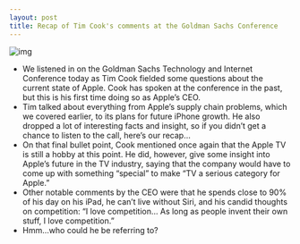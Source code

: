 ```yaml
---
layout: post
title: Recap of Tim Cook's comments at the Goldman Sachs Conference
---
```

![img](http://media.idownloadblog.com/wp-content/uploads/2012/02/tim-cook.jpg)
* We listened in on the Goldman Sachs Technology and Internet Conference today as Tim Cook fielded some questions about the current state of Apple. Cook has spoken at the conference in the past, but this is his first time doing so as Apple’s CEO.
* Tim talked about everything from Apple’s supply chain problems, which we covered earlier, to its plans for future iPhone growth. He also dropped a lot of interesting facts and insight, so if you didn’t get a chance to listen to the call, here’s our recap…
* On that final bullet point, Cook mentioned once again that the Apple TV is still a hobby at this point. He did, however, give some insight into Apple’s future in the TV industry, saying that the company would have to come up with something “special” to make “TV a serious category for Apple.”
* Other notable comments by the CEO were that he spends close to 90% of his day on his iPad, he can’t live without Siri, and his candid thoughts on competition: “I love competition… As long as people invent their own stuff, I love competition.”
* Hmm…who could he be referring to?


